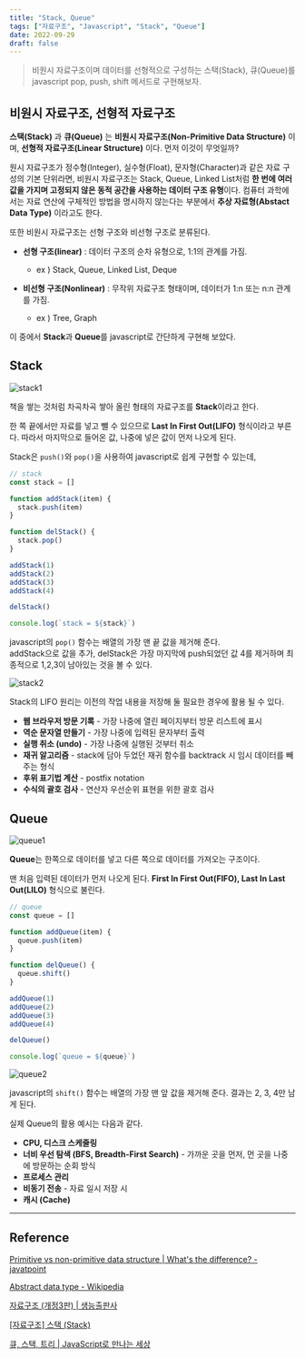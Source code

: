 ```yaml
---
title: "Stack, Queue"
tags: ["자료구조", "Javascript", "Stack", "Queue"]
date: 2022-09-29
draft: false
---
```


> 비원시 자료구조이며 데이터를 선형적으로 구성하는 스택(Stack), 큐(Queue)를 javascript pop, push, shift 메서드로 구현해보자.

## 비원시 자료구조, 선형적 자료구조

**스택(Stack)** 과 **큐(Queue)** 는 **비원시 자료구조(Non-Primitive Data Structure)** 이며, **선형적 자료구조(Linear Structure)** 이다. 먼저 이것이 무엇일까?

원시 자료구조가 정수형(Integer), 실수형(Float), 문자형(Character)과 같은 자료 구성의 기본 단위라면, 비원시 자료구조는 Stack, Queue, Linked List처럼 **한 번에 여러 값을 가지며 고정되지 않은 동적 공간을 사용하는 데이터 구조 유형**이다. 컴퓨터 과학에서는 자료 연산에 구체적인 방법을 명시하지 않는다는 부분에서 **추상 자료형(Abstact Data Type)** 이라고도 한다.

또한 비원시 자료구조는 선형 구조와 비선형 구조로 분류된다.

- **선형 구조(linear)** : 데이터 구조의 순차 유형으로, 1:1의 관계를 가짐.

  - ex ) Stack, Queue, Linked List, Deque

- **비선형 구조(Nonlinear)** : 무작위 자료구조 형태이며, 데이터가 1:n 또는 n:n 관계를 가짐.
  - ex ) Tree, Graph

이 중에서 **Stack**과 **Queue**를 javascript로 간단하게 구현해 보았다.

## Stack

![stack1](https://drive.google.com/uc?export=view&id=1Djln9elxOtKCVyaSQyEdoT9qBbcd8eLF)

책을 쌓는 것처럼 차곡차곡 쌓아 올린 형태의 자료구조를 **Stack**이라고 한다.

한 쪽 끝에서만 자료를 넣고 뺄 수 있으므로 **Last In First Out(LIFO)** 형식이라고 부른다.
따라서 마지막으로 들어온 값, 나중에 넣은 값이 먼저 나오게 된다.

Stack은 `push()`와 `pop()`을 사용하여 javascript로 쉽게 구현할 수 있는데,

```javascript
// stack
const stack = []

function addStack(item) {
  stack.push(item)
}

function delStack() {
  stack.pop()
}

addStack(1)
addStack(2)
addStack(3)
addStack(4)

delStack()

console.log(`stack = ${stack}`)
```

javascript의 `pop()` 함수는 배열의 가장 맨 끝 값을 제거해 준다.<br>
addStack으로 값을 추가, delStack은 가장 마지막에 push되었던 값 4를 제거하며 최종적으로 1,2,3이 남아있는 것을 볼 수 있다.

![stack2](https://drive.google.com/uc?export=view&id=1k8afn95nNm6lndVu5fn2EtwHXiwf9f_f)

Stack의 LIFO 원리는 이전의 작업 내용을 저장해 둘 필요한 경우에 활용 될 수 있다.

- **웹 브라우저 방문 기록** - 가장 나중에 열린 페이지부터 방문 리스트에 표시
- **역순 문자열 만들기** - 가장 나중에 입력된 문자부터 출력
- **실행 취소 (undo)** - 가장 나중에 실행된 것부터 취소
- **재귀 알고리즘** - stack에 담아 두었던 재귀 함수를 backtrack 시 임시 데이터를 빼주는 형식
- **후위 표기법 계산** - postfix notation
- **수식의 괄호 검사** - 연산자 우선순위 표현을 위한 괄호 검사

## Queue

![queue1](https://drive.google.com/uc?export=view&id=1ejqChP2Y_d0dyhIglOMnZEvccX2KmZQI)

**Queue**는 한쪽으로 데이터를 넣고 다른 쪽으로 데이터를 가져오는 구조이다.

맨 처음 입력된 데이터가 먼저 나오게 된다. **First In First Out(FIFO), Last In Last Out(LILO)** 형식으로 불린다.

```javascript
// queue
const queue = []

function addQueue(item) {
  queue.push(item)
}

function delQueue() {
  queue.shift()
}

addQueue(1)
addQueue(2)
addQueue(3)
addQueue(4)

delQueue()

console.log(`queue = ${queue}`)
```

![queue2](https://drive.google.com/uc?export=view&id=1ipsBu2wtEIdPHIUwaNHGNO1KYb6Xoshl)

javascript의 `shift()` 함수는 배열의 가장 맨 앞 값을 제거해 준다. 결과는 2, 3, 4만 남게 된다.

실제 Queue의 활용 예시는 다음과 같다.

- **CPU, 디스크 스케줄링**
- **너비 우선 탐색 (BFS, Breadth-First Search)** - 가까운 곳을 먼저, 먼 곳을 나중에 방문하는 순회 방식
- **프로세스 관리**
- **비동기 전송** - 자료 일시 저장 시
- **캐시 (Cache)**

---

## Reference

[Primitive vs non-primitive data structure | What's the difference? - javatpoint](https://www.javatpoint.com/primitive-vs-non-primitive-data-structure)

[Abstract data type - Wikipedia](https://en.wikipedia.org/wiki/Abstract_data_type)

[자료구조 (개정3판) | 생능출판사](https://www.booksr.co.kr/product/9788970509716/)

[[자료구조] 스택 (Stack)](https://yoongrammer.tistory.com/45)

[큐, 스택, 트리 | JavaScript로 만나는 세상](https://helloworldjavascript.net/pages/282-data-structures.html)
